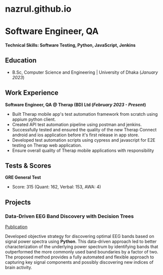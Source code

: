 # nazrul.github.io
# Software Engineer, QA

#### Technical Skills: Software Testing, Python, JavaScript, Jenkins 

## Education
- B.Sc, Computer Science and Engineering | University of Dhaka (_January 2023_)

## Work Experience
**Software Engineer, QA @ Therap (BD) Ltd (_February 2023 - Present_)**
- Built Therap mobile app's test automation framework from scratch using appium python client.
- Created API test automation pipeline using postman and jenkins.
- Successfully tested and ensured the quality of the new Therap Connect android and ios application before it's first release in app store.
- Developed test automation scripts using cypress and javascript for E2E testing on Therap web application.
- Ensure overall quality of Therap mobile applications with responsibility

## Tests & Scores
**GRE General Test**
- Score: 315 (Quant: 162, Verbal: 153, AWA: 4)

## Projects
### Data-Driven EEG Band Discovery with Decision Trees
[Publication](https://www.mdpi.com/1424-8220/22/8/3048)

Developed objective strategy for discovering optimal EEG bands based on signal power spectra using **Python**. This data-driven approach led to better characterization of the underlying power spectrum by identifying bands that outperformed the more commonly used band boundaries by a factor of two. The proposed method provides a fully automated and flexible approach to capturing key signal components and possibly discovering new indices of brain activity.

